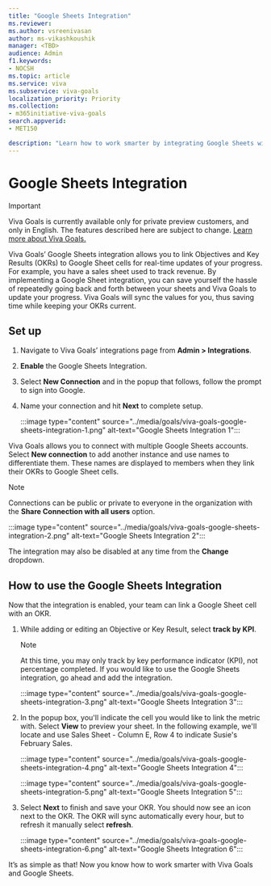 ```yaml
---
title: "Google Sheets Integration"
ms.reviewer: 
ms.author: vsreenivasan
author: ms-vikashkoushik
manager: <TBD>
audience: Admin
f1.keywords:
- NOCSH
ms.topic: article
ms.service: viva
ms.subservice: viva-goals
localization_priority: Priority
ms.collection:  
- m365initiative-viva-goals
search.appverid:
- MET150

description: "Learn how to work smarter by integrating Google Sheets with Viva Goals."
---
```


# Google Sheets Integration

> [!IMPORTANT]
> Viva Goals is currently available only for private preview customers, and only in English. The features described here are subject to change. [Learn more about Viva Goals.](https://go.microsoft.com/fwlink/?linkid=2189933)

Viva Goals’ Google Sheets integration allows you to link Objectives and Key Results (OKRs) to Google Sheet cells for real-time updates of your progress. For example, you have a sales sheet used to track revenue. By implementing a Google Sheet integration, you can save yourself the hassle of repeatedly going back and forth between your sheets and Viva Goals to update your progress. Viva Goals will sync the values for you, thus saving time while keeping your OKRs current.

## Set up

1. Navigate to Viva Goals’ integrations page from **Admin > Integrations**.

2. **Enable** the Google Sheets Integration.

3. Select **New Connection** and in the popup that follows, follow the prompt to sign into Google.

4. Name your connection and hit **Next** to complete setup.

    :::image type="content" source="../media/goals/viva-goals-google-sheets-integration-1.png" alt-text="Google Sheets Integration 1":::

Viva Goals allows you to connect with multiple Google Sheets accounts. Select **New connection** to add another instance and use names to differentiate them. These names are displayed to members when they link their OKRs to Google Sheet cells.

> [!NOTE]
> Connections can be public or private to everyone in the organization with the **Share Connection with all users** option.

:::image type="content" source="../media/goals/viva-goals-google-sheets-integration-2.png" alt-text="Google Sheets Integration 2":::

The integration may also be disabled at any time from the **Change** dropdown.

## How to use the Google Sheets Integration

Now that the integration is enabled, your team can link a Google Sheet cell with an OKR.

1. While adding or editing an Objective or Key Result, select **track by KPI**.

    > [!NOTE]
    > At this time, you may only track by key performance indicator (KPI), not percentage completed. If you would like to use the Google Sheets integration, go ahead and add the integration.

    :::image type="content" source="../media/goals/viva-goals-google-sheets-integration-3.png" alt-text="Google Sheets Integration 3":::

2. In the popup box, you'll indicate the cell you would like to link the metric with. Select **View** to preview your sheet. In the following example, we'll locate and use Sales Sheet - Column E, Row 4 to indicate Susie's February Sales.

    :::image type="content" source="../media/goals/viva-goals-google-sheets-integration-4.png" alt-text="Google Sheets Integration 4":::

    :::image type="content" source="../media/goals/viva-goals-google-sheets-integration-5.png" alt-text="Google Sheets Integration 5":::

3. Select **Next** to finish and save your OKR. You should now see an icon next to the OKR. The OKR will sync automatically every hour, but to refresh it manually select **refresh**.

    :::image type="content" source="../media/goals/viva-goals-google-sheets-integration-6.png" alt-text="Google Sheets Integration 6":::

It’s as simple as that! Now you know how to work smarter with Viva Goals and Google Sheets.

